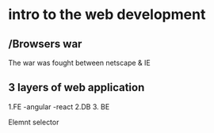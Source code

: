 # intro to the web development

## /Browsers war

The war was fought between netscape & IE

## 3 layers of web application

1.FE
-angular
-react
2.DB 3. BE

Elemnt selector
